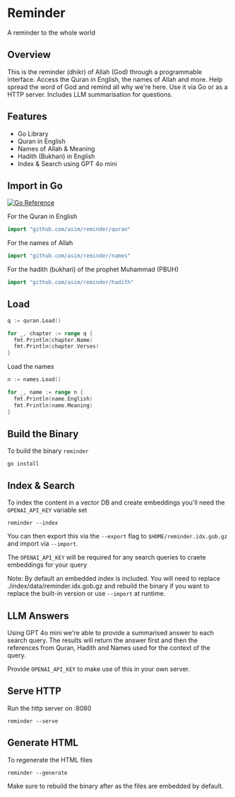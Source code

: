 # Reminder

A reminder to the whole world

## Overview

This is the reminder (dhikr) of Allah (God) through a programmable interface. Access the Quran in English, the names of Allah and more. 
Help spread the word of God and remind all why we're here. Use it via Go or as a HTTP server. Includes LLM summarisation for questions.

## Features

- Go Library
- Quran in English
- Names of Allah & Meaning
- Hadith (Bukhari) in English
- Index & Search using GPT 4o mini

## Import in Go

[![Go Reference](https://pkg.go.dev/badge/github.com/asim/reminder.svg)](https://pkg.go.dev/github.com/asim/reminder)

For the Quran in English

```go
import "github.com/asim/reminder/quran"
```

For the names of Allah

```go
import "github.com/asim/reminder/names"
```

For the hadith (bukhari) of the prophet Muhammad (PBUH)

```go
import "github.com/asim/reminder/hadith"
```

## Load

```go
q := quran.Load()

for _, chapter := range q {
  fmt.Println(chapter.Name)
  fmt.Println(chapter.Verses)
}
```

Load the names

```go
n := names.Load()

for _, name := range n {
  fmt.Println(name.English)
  fmt.Println(name.Meaning)
}
```

## Build the Binary

To build the binary `reminder`

```
go install
```

## Index & Search

To index the content in a vector DB and create embeddings you'll need the `OPENAI_API_KEY` variable set

```
reminder --index
```

You can then export this via the `--export` flag to `$HOME/reminder.idx.gob.gz` and import via `--import`.

The `OPENAI_API_KEY` will be required for any search queries to craete embeddings for your query 

Note: By default an embedded index is included. You will need to replace ./index/data/reminder.idx.gob.gz and 
rebuild the binary if you want to replace the built-in version or use `--import` at runtime.

## LLM Answers

Using GPT 4o mini we're able to provide a summarised answer to each search query. The results will return 
the answer first and then the references from Quran, Hadith and Names used for the context of the query.

Provide `OPENAI_API_KEY` to make use of this in your own server.

## Serve HTTP

Run the http server on :8080 

```
reminder --serve
```

## Generate HTML

To regenerate the HTML files

```
reminder --generate
```

Make sure to rebuild the binary after as the files are embedded by default.
